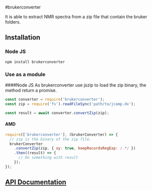 #brukerconverter

It is able to extract NMR spectra from a zip file that contain the bruker folders.

## Installation

### Node JS

```
npm install brukerconverter
```

### Use as a module

####Node JS
As brukerconverter use jszip to load the zip binary, the method return a promise.
```javascript
const converter = require('brukerconverter');
const zip = require('fs').readFileSync('path/to/jcamp.dx');

const result = await converter.convertZip(zip);
```

#### AMD

```javascript
require(['brukerconverter'], (brukerConverter) => {
  // zip is the binary of the zip file.
  brukerConverter
    .convertZip(zip, { xy: true, keepRecordsRegExp: /.*/ })
    .then((result) => {
      // Do something with result
    });
});
```

## [API Documentation](https://cheminfo.github.io/brukerconverter/)
